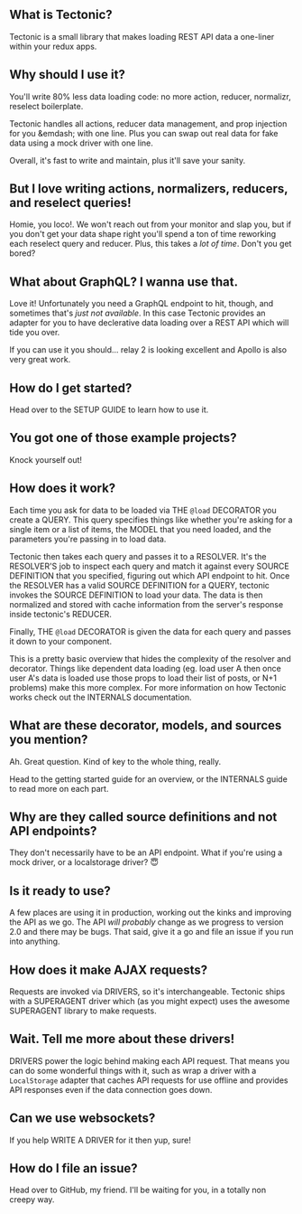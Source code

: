 ## What is Tectonic?

Tectonic is a small library that makes loading REST API data a one-liner within your redux apps.

## Why should I use it?

You'll write 80% less data loading code: no more action, reducer, normalizr, reselect boilerplate.

Tectonic handles all actions, reducer data management, and prop injection for you &emdash; with one line.  Plus you can swap out real data for fake data using a mock driver with one line.

Overall, it's fast to write and maintain, plus it'll save your sanity.

## But I love writing actions, normalizers, reducers, and reselect queries!

Homie, you loco!.  We won't reach out from your monitor and slap you, but if you don't get your data shape right you'll spend a ton of time reworking each reselect query and reducer.  Plus, this takes a *lot of time*.  Don't you get bored?

## What about GraphQL?  I wanna use that.

Love it!  Unfortunately you need a GraphQL endpoint to hit, though, and sometimes that's *just not available*.  In this case Tectonic provides an adapter for you to have declerative data loading over a REST API which will tide you over.

If you can use it you should... relay 2 is looking excellent and Apollo is also very great work.

## How do I get started?

Head over to the SETUP GUIDE to learn how to use it.

## You got one of those example projects?

Knock yourself out!

## How does it work?

Each time you ask for data to be loaded via THE `@load` DECORATOR you create a QUERY.  This query specifies things like whether you're asking for a single item or a list of items, the MODEL that you need loaded, and the parameters you're passing in to load data.

Tectonic then takes each query and passes it to a RESOLVER.   It's the RESOLVER'S job to inspect each query and match it against every SOURCE DEFINITION that you specified, figuring out which API endpoint to hit.  Once the RESOLVER has a valid SOURCE DEFINITION for a QUERY, tectonic invokes the SOURCE DEFINITION to load your data.  The data is then normalized and stored with cache information from the server's response inside tectonic's REDUCER.

Finally, THE `@load` DECORATOR is given the data for each query and passes it down to your component.

This is a pretty basic overview that hides the complexity of the resolver and decorator.  Things like dependent data loading (eg. load user A then once user A's data is loaded use those props to load their list of posts, or N+1 problems) make this more complex.  For more information on how Tectonic works check out the INTERNALS documentation. 

## What are these decorator, models, and sources you mention?

Ah.  Great question.  Kind of key to the whole thing, really.

Head to the getting started guide for an overview, or the INTERNALS guide to read more on each part.

## Why are they called source definitions and not API endpoints?

They don't necessarily have to be an API endpoint.  What if you're using a mock driver, or a localstorage driver?  😇

## Is it ready to use?

A few places are using it in production, working out the kinks and improving the API as we go.  The API *will probably* change as we progress to version 2.0 and there may be bugs.  That said, give it a go and file an issue if you run into anything.

## How does it make AJAX requests?

Requests are invoked via DRIVERS, so it's interchangeable.  Tectonic ships with a SUPERAGENT driver which (as you might expect) uses the awesome SUPERAGENT library to make requests.

## Wait. Tell me more about these drivers!

DRIVERS power the logic behind making each API request.  That means you can do some wonderful things with it, such as wrap a driver with a `LocalStorage` adapter that caches API requests for use offline and provides API responses even if the data connection goes down.

## Can we use websockets?

If you help WRITE A DRIVER for it then yup, sure!

## How do I file an issue?

Head over to GitHub, my friend.  I'll be waiting for you, in a totally non creepy way.
